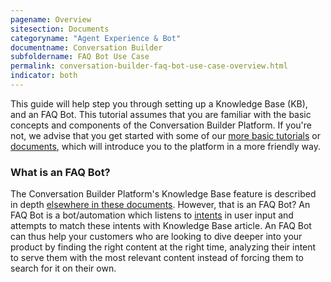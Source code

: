 ```yaml
---
pagename: Overview
sitesection: Documents
categoryname: "Agent Experience & Bot"
documentname: Conversation Builder
subfoldername: FAQ Bot Use Case
permalink: conversation-builder-faq-bot-use-case-overview.html
indicator: both
---
```


This guide will help step you through setting up a Knowledge Base (KB), and an FAQ Bot. This tutorial assumes that you are familiar with the basic concepts and components of the Conversation Builder Platform. If you're not, we advise that you get started with some of our [more basic tutorials](conversation-builder-getting-started-hello-conversation-builder.html) or [documents](conversation-builder-overview-component-breakdown.html), which will introduce you to the platform in a more friendly way.

### What is an FAQ Bot?

The Conversation Builder Platform's Knowledge Base feature is described in depth [elsewhere in these documents](conversation-builder-knowledge-base-overview.html). However, that is an FAQ Bot? An FAQ Bot is a bot/automation which listens to [intents](conversation-builder-intent-builder-overview.html) in user input and attempts to match these intents with Knowledge Base article. An FAQ Bot can thus help your customers who are looking to dive deeper into your product by finding the right content at the right time, analyzing their intent to serve them with the most relevant content instead of forcing them to search for it on their own.
